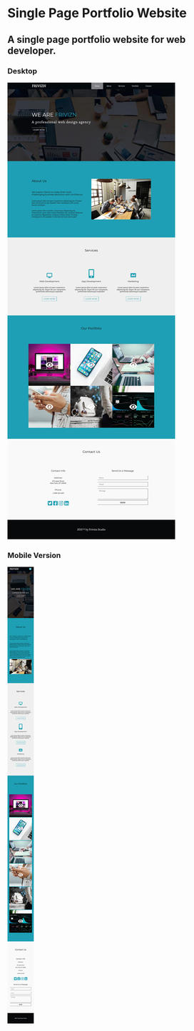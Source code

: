# Single Page Portfolio Website

## A single page portfolio website for web developer.

### Desktop

![Desktop](readme-images/desktop-image.jpg)

### Mobile Version

![Mobile Phone](readme-images/mobile-phone-image.png)
